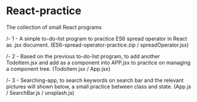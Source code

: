 # React-practice
The collection of small React programs


/- 1 - A simple to-do-list program to practice ES6 spread operator in React as .jsx document. (ES6-spread-operator-practice.zip / spreadOperator.jsx)

/- 2 - Based on the previous to-do-list program, to add another TodoItem.jsx and add as a component into APP.jsx to practice on managing a component tree. (TodoItem.jsx / App.jsx)

/- 3 - Searching-app, to search keywords on search bar and the relevant pictures will shown below, a small practice between class and state. (App.js / SearchBar.js / unsplash.js)
